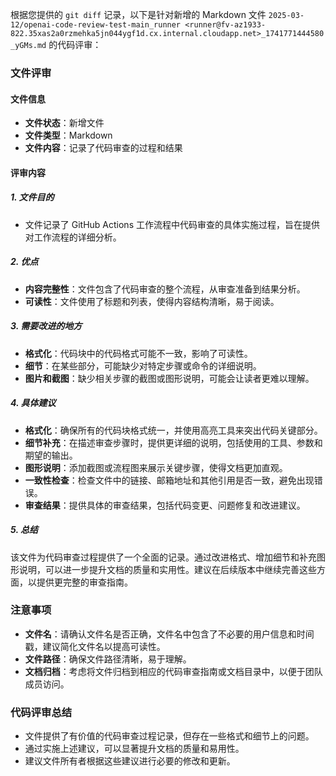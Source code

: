 根据您提供的 `git diff` 记录，以下是针对新增的 Markdown 文件 `2025-03-12/openai-code-review-test-main_runner <runner@fv-az1933-822.35xas2a0rzmehka5jn044ygf1d.cx.internal.cloudapp.net>_1741771444580_yGMs.md` 的代码评审：

### 文件评审

#### 文件信息
- **文件状态**：新增文件
- **文件类型**：Markdown
- **文件内容**：记录了代码审查的过程和结果

#### 评审内容

##### 1. 文件目的
- 文件记录了 GitHub Actions 工作流程中代码审查的具体实施过程，旨在提供对工作流程的详细分析。

##### 2. 优点
- **内容完整性**：文件包含了代码审查的整个流程，从审查准备到结果分析。
- **可读性**：文件使用了标题和列表，使得内容结构清晰，易于阅读。

##### 3. 需要改进的地方
- **格式化**：代码块中的代码格式可能不一致，影响了可读性。
- **细节**：在某些部分，可能缺少对特定步骤或命令的详细说明。
- **图片和截图**：缺少相关步骤的截图或图形说明，可能会让读者更难以理解。

##### 4. 具体建议
- **格式化**：确保所有的代码块格式统一，并使用高亮工具来突出代码关键部分。
- **细节补充**：在描述审查步骤时，提供更详细的说明，包括使用的工具、参数和期望的输出。
- **图形说明**：添加截图或流程图来展示关键步骤，使得文档更加直观。
- **一致性检查**：检查文件中的链接、邮箱地址和其他引用是否一致，避免出现错误。
- **审查结果**：提供具体的审查结果，包括代码变更、问题修复和改进建议。

##### 5. 总结
该文件为代码审查过程提供了一个全面的记录。通过改进格式、增加细节和补充图形说明，可以进一步提升文档的质量和实用性。建议在后续版本中继续完善这些方面，以提供更完整的审查指南。

### 注意事项
- **文件名**：请确认文件名是否正确，文件名中包含了不必要的用户信息和时间戳，建议简化文件名以提高可读性。
- **文件路径**：确保文件路径清晰，易于理解。
- **文档归档**：考虑将文件归档到相应的代码审查指南或文档目录中，以便于团队成员访问。

### 代码评审总结
- 文件提供了有价值的代码审查过程记录，但存在一些格式和细节上的问题。
- 通过实施上述建议，可以显著提升文档的质量和易用性。
- 建议文件所有者根据这些建议进行必要的修改和更新。